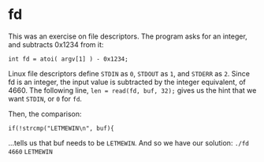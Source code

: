 # fd
This was an exercise on file descriptors. The program asks for an integer, and subtracts 0x1234 from it:

`int fd = atoi( argv[1] ) - 0x1234;`

Linux file descriptors define `STDIN` as `0`, `STDOUT` as `1`, and `STDERR` as `2`. Since fd is an integer, the input value is subtracted by the integer equivalent, of 4660. The following line, `len = read(fd, buf, 32);` gives us the hint that we want `STDIN`, or `0` for `fd`. 

Then, the comparison:

`if(!strcmp("LETMEWIN\n", buf){`

...tells us that buf needs to be `LETMEWIN`. And so we have our solution:
`./fd 4660`
`LETMEWIN`
